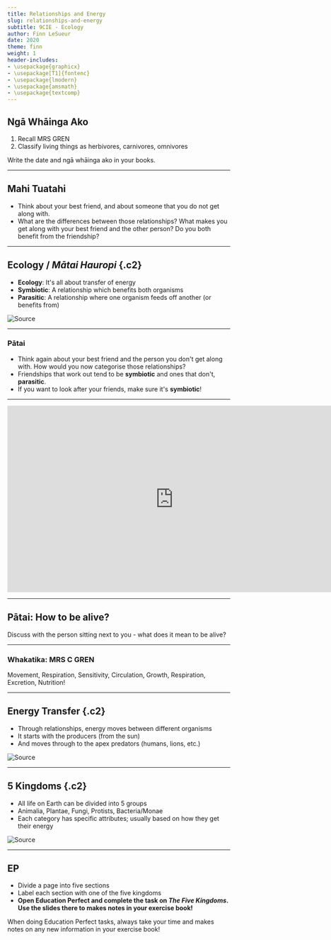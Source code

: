 ```yaml
---
title: Relationships and Energy
slug: relationships-and-energy
subtitle: 9CIE - Ecology
author: Finn LeSueur
date: 2020
theme: finn
weight: 1
header-includes:
- \usepackage{graphicx}
- \usepackage[T1]{fontenc}
- \usepackage{lmodern}
- \usepackage{amsmath}
- \usepackage{textcomp}
---
```


## Ngā Whāinga Ako

1. Recall MRS GREN
2. Classify living things as herbivores, carnivores, omnivores

<p class="instruction">Write the date and ngā whāinga ako in your books.</p>

---

## Mahi Tuatahi

- Think about your best friend, and about someone that you do not get along with.
- What are the differences between those relationships? What makes you get along with your best friend and the other person? Do you both benefit from the friendship?

---

## Ecology / _Mātai Hauropi_ {.c2}

- __Ecology__: It's all about transfer of energy
- __Symbiotic__: A relationship which benefits both organisms
- __Parasitic__: A relationship where one organism feeds off another (or benefits from)

![[Source](https://wikiepedia.wordpress.com/2016/04/29/different-types-of-marketing-strategies/)](https://wikiepedia.files.wordpress.com/2016/04/relationships.jpg?w=1400)

---

### Pātai

- Think again about your best friend and the person you don't get along with. How would you now categorise those relationships?
- Friendships that work out tend to be __symbiotic__ and ones that don't, __parasitic__.
- If you want to look after your friends, make sure it's __symbiotic__!

---

<iframe width="749" height="421" src="https://www.youtube.com/embed/s9KvEg102Tc" frameborder="0" allow="accelerometer; autoplay; clipboard-write; encrypted-media; gyroscope; picture-in-picture" allowfullscreen></iframe>

---

## Pātai: How to be alive?

Discuss with the person sitting next to you - what does it mean to be alive?

---

### Whakatika: MRS C GREN

Movement, Respiration, Sensitivity, Circulation, Growth, Respiration, Excretion, Nutrition!

---

## Energy Transfer {.c2}

- Through relationships, energy moves between different organisms
- It starts with the producers (from the sun)
- And moves through to the apex predators (humans, lions, etc.)

![[Source](https://en.wikipedia.org/wiki/Ecological_pyramid)](https://upload.wikimedia.org/wikipedia/commons/thumb/d/d4/Ecological_Pyramid.png/720px-Ecological_Pyramid.png)

---

## 5 Kingdoms {.c2}

- All life on Earth can be divided into 5 groups
- Animalia, Plantae, Fungi, Protists, Bacteria/Monae
- Each category has specific attributes; usually based on how they get their energy

![[Source](http://www.oum.ox.ac.uk/thezone/animals/animalid/kingdom.htm)](https://www.oum.ox.ac.uk/thezone/animals/animalid/images/kingdoms.gif)

---

## EP

- Divide a page into five sections
- Label each section with one of the five kingdoms
- __Open Education Perfect and complete the task on _The Five Kingdoms_. Use the slides there to makes notes in your exercise book!__

<p class="instruction">When doing Education Perfect tasks, always take your time and makes notes on any new information in your exercise book! </p>


